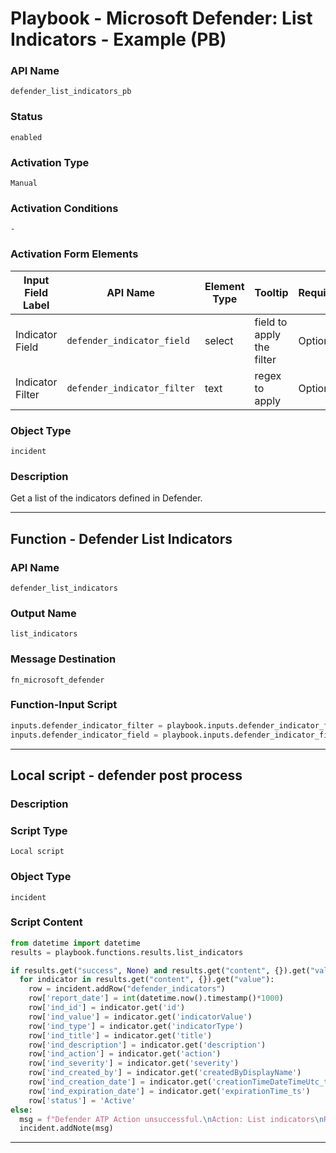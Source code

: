 <!--
    DO NOT MANUALLY EDIT THIS FILE
    THIS FILE IS AUTOMATICALLY GENERATED WITH resilient-sdk codegen
    Generated with resilient-sdk v51.0.6.0.1543
-->

# Playbook - Microsoft Defender: List Indicators - Example (PB)

### API Name
`defender_list_indicators_pb`

### Status
`enabled`

### Activation Type
`Manual`

### Activation Conditions
`-`

### Activation Form Elements
| Input Field Label | API Name | Element Type | Tooltip | Requirement |
| ----------------- | -------- | ------------ | ------- | ----------- |
| Indicator Field | `defender_indicator_field` | select | field to apply the filter | Optional |
| Indicator Filter | `defender_indicator_filter` | text | regex to apply  | Optional |

### Object Type
`incident`

### Description
Get a list of the indicators defined in Defender.


---
## Function - Defender List Indicators

### API Name
`defender_list_indicators`

### Output Name
`list_indicators`

### Message Destination
`fn_microsoft_defender`

### Function-Input Script
```python
inputs.defender_indicator_filter = playbook.inputs.defender_indicator_filter if playbook.inputs.get('defender_indicator_filter') else None
inputs.defender_indicator_field = playbook.inputs.defender_indicator_field if playbook.inputs.get('defender_indicator_field') else None
```

---

## Local script - defender post process

### Description


### Script Type
`Local script`

### Object Type
`incident`

### Script Content
```python
from datetime import datetime
results = playbook.functions.results.list_indicators

if results.get("success", None) and results.get("content", {}).get("value"):
  for indicator in results.get("content", {}).get("value"):
    row = incident.addRow("defender_indicators")
    row['report_date'] = int(datetime.now().timestamp()*1000)
    row['ind_id'] = indicator.get('id')
    row['ind_value'] = indicator.get('indicatorValue')
    row['ind_type'] = indicator.get('indicatorType')
    row['ind_title'] = indicator.get('title')
    row['ind_description'] = indicator.get('description')
    row['ind_action'] = indicator.get('action')
    row['ind_severity'] = indicator.get('severity')
    row['ind_created_by'] = indicator.get('createdByDisplayName')
    row['ind_creation_date'] = indicator.get('creationTimeDateTimeUtc_ts')
    row['ind_expiration_date'] = indicator.get('expirationTime_ts')
    row['status'] = 'Active'
else:
  msg = f"Defender ATP Action unsuccessful.\nAction: List indicators\nReason: {results.get('reason')}"
  incident.addNote(msg)
```

---

